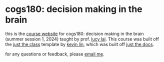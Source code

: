 # cogs180: decision making in the brain

this is the [course website](https://cogs180.github.io/su24/) for cogs180: decision making in the brain (summer session 1, 2024) taught by prof. [lucy lai](https://lucy-lai.com). This course was built off the [just the class](https://github.com/kevinlin1/just-the-class) template by [kevin lin](https://kevinl.info/about/), which was built off [just the docs](https://pmarsceill.github.io/just-the-docs/).

for any questions or feedback, please [email me](https://mail.google.com/mail/?view=cm&source=mailto&to=lucylai@g.harvard.edu).

